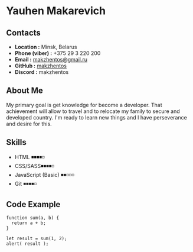# **Yauhen Makarevich**

## **Contacts**

- **Location :** Minsk, Belarus
- **Phone (viber) :** +375 29 3 220 200
- **Email :** makzhentos@gmail.ru
- **GitHub :** [makzhentos](https://github.com/makzhentos)
- **Discord :** makzhentos

## **About Me**

My primary goal is get knowledge for become a developer. That achievement will allow to travel and to relocate my family to secure and developed country. I'm ready to learn new things and I have perseverance and desire for this.

## **Skills**

- HTML ◾◾◾◾◽
- CSS/SASS◾◾◾◾◽
- JavaScript (Basic) ◾◾◽◽◽
- Git ◾◾◾◾◽

## **Code Example**

```
function sum(a, b) {
  return a + b;
}

let result = sum(1, 2);
alert( result );
```